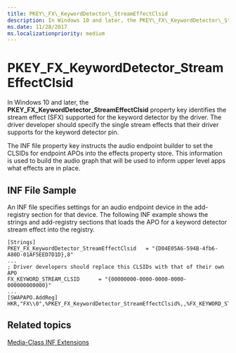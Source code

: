 ```yaml
---
title: PKEY\_FX\_KeywordDetector\_StreamEffectClsid
description: In Windows 10 and later, the PKEY\_FX\_KeywordDetector\_StreamEffectClsid property key identifies the stream effect (SFX) supported for the keyword detector by the driver.
ms.date: 11/28/2017
ms.localizationpriority: medium
---
```


# PKEY\_FX\_KeywordDetector\_StreamEffectClsid


In Windows 10 and later, the **PKEY\_FX\_KeywordDetector\_StreamEffectClsid** property key identifies the stream effect (SFX) supported for the keyword detector by the driver. The driver developer should specify the single stream effects that their driver supports for the keyword detector pin.

The INF file property key instructs the audio endpoint builder to set the CLSIDs for endpoint APOs into the effects property store. This information is used to build the audio graph that will be used to inform upper level apps what effects are in place.

## <span id="INF_File_Sample"></span><span id="inf_file_sample"></span><span id="INF_FILE_SAMPLE"></span>INF File Sample


An INF file specifies settings for an audio endpoint device in the add-registry section for that device. The following INF example shows the strings and add-registry sections that loads the APO for a keyword detector stream effect into the registry.

```inf
[Strings]
PKEY_FX_KeywordDetector_StreamEffectClsid   = "{D04E05A6-594B-4fb6-A80D-01AF5EED7D1D},8"
...
; Driver developers should replace this CLSIDs with that of their own APO
FX_KEYWORD_STREAM_CLSID      = "{00000000-0000-0000-0000-000000000000}"
...
[SWAPAPO.AddReg]
HKR,"FX\\0",%PKEY_FX_KeywordDetector_StreamEffectClsid%,,%FX_KEYWORD_STREAM_CLSID%
```

## <span id="related_topics"></span>Related topics


[Media-Class INF Extensions](media-class-inf-extensions.md)

 

 






